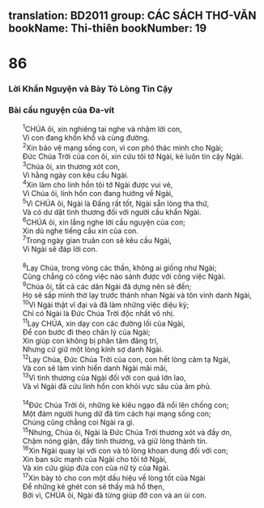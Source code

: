 translation: BD2011
group: CÁC SÁCH THƠ-VĂN
bookName: Thi-thiên 
bookNumber: 19
-------

<div class="title"><h1>86</h1><h3>Lời Khẩn Nguyện và Bày Tỏ Lòng Tin Cậy</h3><h3>Bài cầu nguyện của Ða-vít</h3></div>
<span class="verse thi_86_1">  <sup>1</sup>CHÚA ôi, xin nghiêng tai nghe và nhậm lời con,<br/>  Vì con đang khốn khổ và cùng đường.<br/></span>
<span class="verse thi_86_2">  <sup>2</sup>Xin bảo vệ mạng sống con, vì con phó thác mình cho Ngài;<br/>  Ðức Chúa Trời của con ôi, xin cứu tôi tớ Ngài, kẻ luôn tin cậy Ngài.<br/></span>
<span class="verse thi_86_3">  <sup>3</sup>Chúa ôi, xin thương xót con,<br/>  Vì hằng ngày con kêu cầu Ngài.<br/></span>
<span class="verse thi_86_4">  <sup>4</sup>Xin làm cho linh hồn tôi tớ Ngài được vui vẻ,<br/>  Vì Chúa ôi, linh hồn con đang hướng về Ngài,<br/></span>
<span class="verse thi_86_5">  <sup>5</sup>Vì CHÚA ôi, Ngài là Ðấng rất tốt, Ngài sẵn lòng tha thứ,<br/>  Và có dư dật tình thương đối với người cầu khẩn Ngài.<br/></span>
<span class="verse thi_86_6">  <sup>6</sup>CHÚA ôi, xin lắng nghe lời cầu nguyện của con;<br/>  Xin dủ nghe tiếng cầu xin của con.<br/></span>
<span class="verse thi_86_7">  <sup>7</sup>Trong ngày gian truân con sẽ kêu cầu Ngài,<br/>  Vì Ngài sẽ đáp lời con.<br/><br/></span>
<span class="verse thi_86_8">  <sup>8</sup>Lạy Chúa, trong vòng các thần, không ai giống như Ngài;<br/>  Cũng chẳng có công việc nào sánh được với công việc Ngài.<br/></span>
<span class="verse thi_86_9">  <sup>9</sup>Chúa ôi, tất cả các dân Ngài đã dựng nên sẽ đến;<br/>  Họ sẽ sấp mình thờ lạy trước thánh nhan Ngài và tôn vinh danh Ngài,<br/></span>
<span class="verse thi_86_10">  <sup>10</sup>Vì Ngài thật vĩ đại và đã làm những việc diệu kỳ;<br/>  Chỉ có Ngài là Ðức Chúa Trời độc nhất vô nhị.<br/></span>
<span class="verse thi_86_11">  <sup>11</sup>Lạy CHÚA, xin dạy con các đường lối của Ngài,<br/>  Ðể con bước đi theo chân lý của Ngài;<br/>  Xin giúp con không bị phân tâm đãng trí,<br/>  Nhưng cứ giữ một lòng kính sợ danh Ngài.<br/></span>
<span class="verse thi_86_12">  <sup>12</sup>Lạy Chúa, Ðức Chúa Trời của con, con hết lòng cảm tạ Ngài,<br/>  Và con sẽ làm vinh hiển danh Ngài mãi mãi,<br/></span>
<span class="verse thi_86_13">  <sup>13</sup>Vì tình thương của Ngài đối với con quá lớn lao,<br/>  Và vì Ngài đã cứu linh hồn con khỏi vực sâu của âm phủ.<br/><br/></span>
<span class="verse thi_86_14">  <sup>14</sup>Ðức Chúa Trời ôi, những kẻ kiêu ngạo đã nổi lên chống con;<br/>  Một đám người hung dữ đã tìm cách hại mạng sống con;<br/>  Chúng cũng chẳng coi Ngài ra gì. <br/></span>
<span class="verse thi_86_15">  <sup>15</sup>Nhưng, Chúa ôi, Ngài là Ðức Chúa Trời thương xót và đầy ơn,<br/>  Chậm nóng giận, đầy tình thương, và giữ lòng thành tín.<br/></span>
<span class="verse thi_86_16">  <sup>16</sup>Xin Ngài quay lại với con và tỏ lòng khoan dung đối với con;<br/>  Xin ban sức mạnh của Ngài cho tôi tớ Ngài,<br/>  Và xin cứu giúp đứa con của nữ tỳ của Ngài.<br/></span>
<span class="verse thi_86_17">  <sup>17</sup>Xin bày tỏ cho con một dấu hiệu về lòng tốt của Ngài<br/>  Ðể những kẻ ghét con sẽ thấy mà hổ thẹn,<br/>  Bởi vì, CHÚA ôi, Ngài đã từng giúp đỡ con và an ủi con.<br/></span>
